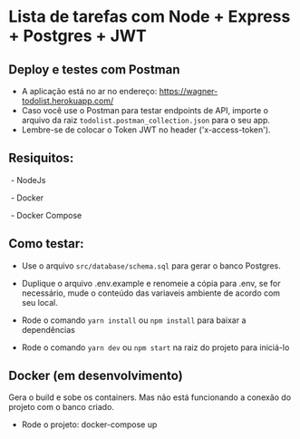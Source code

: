 # Lista de tarefas com Node + Express + Postgres + JWT

## Deploy e testes com Postman
- A aplicação está no ar no endereço: https://wagner-todolist.herokuapp.com/
- Caso você use o Postman para testar endpoints de API, importe o arquivo da raiz `todolist.postman_collection.json` para o seu app.
- Lembre-se de colocar o Token JWT no header ('x-access-token').

## Resiquitos:
 - NodeJs
 
 - Docker
 
 - Docker Compose

## Como testar:

- Use o arquivo `src/database/schema.sql` para gerar o banco Postgres.

- Duplique o arquivo .env.example e renomeie a cópia para .env, se for necessário, mude o conteúdo das variaveis ambiente de acordo com seu local.

- Rode o comando `yarn install` ou `npm install` para baixar a dependências

- Rode o comando `yarn dev` ou `npm start` na raiz do projeto para iniciá-lo

## Docker (em desenvolvimento)
Gera o build e sobe os containers. Mas não está funcionando a conexão do projeto com o banco criado.
- Rode o projeto: docker-compose up
